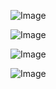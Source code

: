 ![Image](https://github.com/user-attachments/assets/234ba31a-7401-4e40-9f06-f1a69b436e32)


![Image](https://github.com/user-attachments/assets/451ba185-9be7-44c6-9464-96de3f0251f8)

![Image](https://github.com/user-attachments/assets/4f99b009-fc1b-4f91-8e69-bb6afdb3d431)

![Image](https://github.com/user-attachments/assets/aff7aac3-267d-4fac-b23b-1976dd749c0f)
